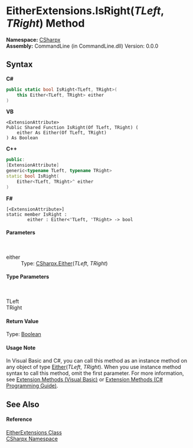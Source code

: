 # EitherExtensions.IsRight(*TLeft*, *TRight*) Method 
 

**Namespace:**&nbsp;<a href="N_CSharpx">CSharpx</a><br />**Assembly:**&nbsp;CommandLine (in CommandLine.dll) Version: 0.0.0

## Syntax

**C#**<br />
``` C#
public static bool IsRight<TLeft, TRight>(
	this Either<TLeft, TRight> either
)

```

**VB**<br />
``` VB
<ExtensionAttribute>
Public Shared Function IsRight(Of TLeft, TRight) ( 
	either As Either(Of TLeft, TRight)
) As Boolean
```

**C++**<br />
``` C++
public:
[ExtensionAttribute]
generic<typename TLeft, typename TRight>
static bool IsRight(
	Either<TLeft, TRight>^ either
)
```

**F#**<br />
``` F#
[<ExtensionAttribute>]
static member IsRight : 
        either : Either<'TLeft, 'TRight> -> bool 

```


#### Parameters
&nbsp;<dl><dt>either</dt><dd>Type: <a href="T_CSharpx_Either_2">CSharpx.Either</a>(*TLeft*, *TRight*)<br /></dd></dl>

#### Type Parameters
&nbsp;<dl><dt>TLeft</dt><dd /><dt>TRight</dt><dd /></dl>

#### Return Value
Type: <a href="https://docs.microsoft.com/dotnet/api/system.boolean" target="_blank">Boolean</a>

#### Usage Note
In Visual Basic and C#, you can call this method as an instance method on any object of type <a href="T_CSharpx_Either_2">Either</a>(*TLeft*, *TRight*). When you use instance method syntax to call this method, omit the first parameter. For more information, see <a href="https://docs.microsoft.com/dotnet/visual-basic/programming-guide/language-features/procedures/extension-methods">Extension Methods (Visual Basic)</a> or <a href="https://docs.microsoft.com/dotnet/csharp/programming-guide/classes-and-structs/extension-methods">Extension Methods (C# Programming Guide)</a>.

## See Also


#### Reference
<a href="T_CSharpx_EitherExtensions">EitherExtensions Class</a><br /><a href="N_CSharpx">CSharpx Namespace</a><br />